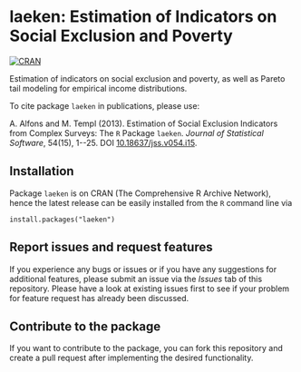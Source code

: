 # laeken: Estimation of Indicators on Social Exclusion and Poverty

[![CRAN](https://www.R-pkg.org/badges/version/laeken)](https://CRAN.R-project.org/package=laeken)


Estimation of indicators on social exclusion and poverty, as well as Pareto tail modeling for empirical income distributions.

To cite package `laeken` in publications, please use:

A. Alfons and M. Templ (2013). Estimation of Social Exclusion Indicators from Complex Surveys: The `R` Package `laeken`. *Journal of Statistical Software*, 54(15), 1--25. DOI [10.18637/jss.v054.i15](https://doi.org/10.18637/jss.v054.i15).


## Installation

Package `laeken` is on CRAN (The Comprehensive R Archive Network), hence the latest release can be easily installed from the `R` command line via

```
install.packages("laeken")
```


## Report issues and request features

If you experience any bugs or issues or if you have any suggestions for additional features, please submit an issue via the *Issues* tab of this repository.  Please have a look at existing issues first to see if your problem for feature request has already been discussed.


## Contribute to the package

If you want to contribute to the package, you can fork this repository and create a pull request after implementing the desired functionality.
